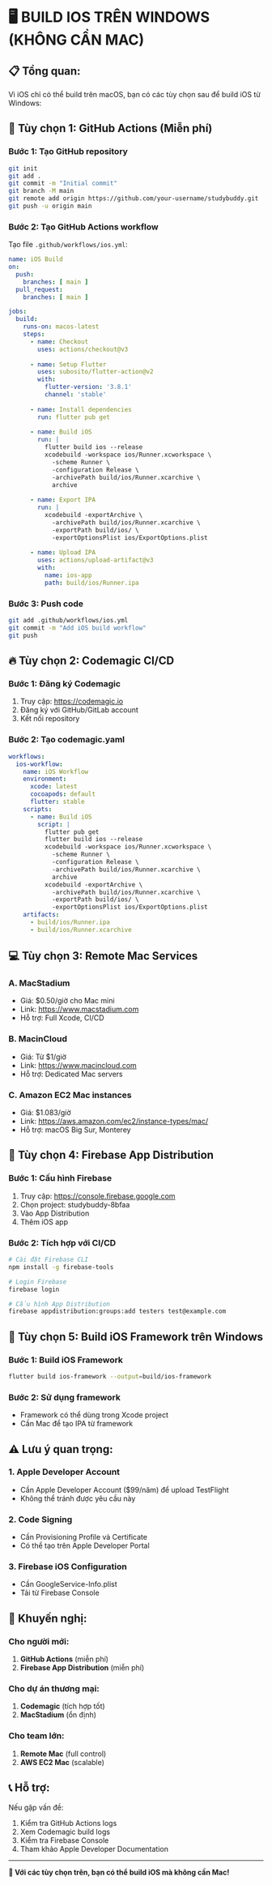 # 🖥️ BUILD IOS TRÊN WINDOWS (KHÔNG CẦN MAC)

## 📋 **Tổng quan:**

Vì iOS chỉ có thể build trên macOS, bạn có các tùy chọn sau để build iOS từ Windows:

## 🚀 **Tùy chọn 1: GitHub Actions (Miễn phí)**

### **Bước 1: Tạo GitHub repository**
```bash
git init
git add .
git commit -m "Initial commit"
git branch -M main
git remote add origin https://github.com/your-username/studybuddy.git
git push -u origin main
```

### **Bước 2: Tạo GitHub Actions workflow**
Tạo file `.github/workflows/ios.yml`:

```yaml
name: iOS Build
on:
  push:
    branches: [ main ]
  pull_request:
    branches: [ main ]

jobs:
  build:
    runs-on: macos-latest
    steps:
      - name: Checkout
        uses: actions/checkout@v3
        
      - name: Setup Flutter
        uses: subosito/flutter-action@v2
        with:
          flutter-version: '3.8.1'
          channel: 'stable'
          
      - name: Install dependencies
        run: flutter pub get
        
      - name: Build iOS
        run: |
          flutter build ios --release
          xcodebuild -workspace ios/Runner.xcworkspace \
            -scheme Runner \
            -configuration Release \
            -archivePath build/ios/Runner.xcarchive \
            archive
            
      - name: Export IPA
        run: |
          xcodebuild -exportArchive \
            -archivePath build/ios/Runner.xcarchive \
            -exportPath build/ios/ \
            -exportOptionsPlist ios/ExportOptions.plist
            
      - name: Upload IPA
        uses: actions/upload-artifact@v3
        with:
          name: ios-app
          path: build/ios/Runner.ipa
```

### **Bước 3: Push code**
```bash
git add .github/workflows/ios.yml
git commit -m "Add iOS build workflow"
git push
```

## 🔥 **Tùy chọn 2: Codemagic CI/CD**

### **Bước 1: Đăng ký Codemagic**
1. Truy cập: https://codemagic.io
2. Đăng ký với GitHub/GitLab account
3. Kết nối repository

### **Bước 2: Tạo codemagic.yaml**
```yaml
workflows:
  ios-workflow:
    name: iOS Workflow
    environment:
      xcode: latest
      cocoapods: default
      flutter: stable
    scripts:
      - name: Build iOS
        script: |
          flutter pub get
          flutter build ios --release
          xcodebuild -workspace ios/Runner.xcworkspace \
            -scheme Runner \
            -configuration Release \
            -archivePath build/ios/Runner.xcarchive \
            archive
          xcodebuild -exportArchive \
            -archivePath build/ios/Runner.xcarchive \
            -exportPath build/ios/ \
            -exportOptionsPlist ios/ExportOptions.plist
    artifacts:
      - build/ios/Runner.ipa
      - build/ios/Runner.xcarchive
```

## 💻 **Tùy chọn 3: Remote Mac Services**

### **A. MacStadium**
- Giá: $0.50/giờ cho Mac mini
- Link: https://www.macstadium.com
- Hỗ trợ: Full Xcode, CI/CD

### **B. MacinCloud**
- Giá: Từ $1/giờ
- Link: https://www.macincloud.com
- Hỗ trợ: Dedicated Mac servers

### **C. Amazon EC2 Mac instances**
- Giá: $1.083/giờ
- Link: https://aws.amazon.com/ec2/instance-types/mac/
- Hỗ trợ: macOS Big Sur, Monterey

## 🔧 **Tùy chọn 4: Firebase App Distribution**

### **Bước 1: Cấu hình Firebase**
1. Truy cập: https://console.firebase.google.com
2. Chọn project: studybuddy-8bfaa
3. Vào App Distribution
4. Thêm iOS app

### **Bước 2: Tích hợp với CI/CD**
```bash
# Cài đặt Firebase CLI
npm install -g firebase-tools

# Login Firebase
firebase login

# Cấu hình App Distribution
firebase appdistribution:groups:add testers test@example.com
```

## 📱 **Tùy chọn 5: Build iOS Framework trên Windows**

### **Bước 1: Build iOS Framework**
```bash
flutter build ios-framework --output=build/ios-framework
```

### **Bước 2: Sử dụng framework**
- Framework có thể dùng trong Xcode project
- Cần Mac để tạo IPA từ framework

## ⚠️ **Lưu ý quan trọng:**

### **1. Apple Developer Account**
- Cần Apple Developer Account ($99/năm) để upload TestFlight
- Không thể tránh được yêu cầu này

### **2. Code Signing**
- Cần Provisioning Profile và Certificate
- Có thể tạo trên Apple Developer Portal

### **3. Firebase iOS Configuration**
- Cần GoogleService-Info.plist
- Tải từ Firebase Console

## 🎯 **Khuyến nghị:**

### **Cho người mới:**
1. **GitHub Actions** (miễn phí)
2. **Firebase App Distribution** (miễn phí)

### **Cho dự án thương mại:**
1. **Codemagic** (tích hợp tốt)
2. **MacStadium** (ổn định)

### **Cho team lớn:**
1. **Remote Mac** (full control)
2. **AWS EC2 Mac** (scalable)

## 📞 **Hỗ trợ:**

Nếu gặp vấn đề:
1. Kiểm tra GitHub Actions logs
2. Xem Codemagic build logs
3. Kiểm tra Firebase Console
4. Tham khảo Apple Developer Documentation

---

**🎉 Với các tùy chọn trên, bạn có thể build iOS mà không cần Mac!** 